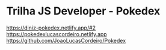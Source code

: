 # Trilha JS Developer - Pokedex

https://diniz-pokedex.netlify.app/#2
https://pokedexlucascordeiro.netlify.app
https://github.com/JoaoLucasCordeiro/Pokedex